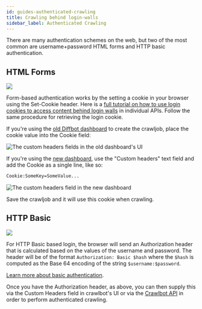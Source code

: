 ```yaml
---
id: guides-authenticated-crawling
title: Crawling behind login-walls
sidebar_label: Authenticated Crawling
---
```



There are many authentication schemes on the web, but two of the most common are username+password HTML forms and HTTP basic authentication.

## HTML Forms

![](/img/elegant-modal-login-form-with-avatar-icon-267x300.png)

Form-based authentication works by the setting a cookie in your browser using the Set-Cookie header. Here is a [full tutorial on how to use login cookies to access content behind login walls](guides-data-behind-login) in individual APIs. Follow the same procedure for retrieving the login cookie.

If you're using the [old Diffbot dashboard](https://www.diffbot.com/dev/crawl/) to create the crawljob, place the cookie value into the Cookie field:

![The custom headers fields in the old dashboard's UI](/img/cookie/01.jpg)

If you're using the [new dashboard](tutorials-new-dashboard), use the "Custom headers" text field and add the Cookie as a single line, like so:

```txt
Cookie:SomeKey=SomeValue...
```

![The custom headers field in the new dashboard](/img/cookie/02.jpg)

Save the crawljob and it will use this cookie when crawling.

## HTTP Basic

![](/img/cookie/03.png)

For HTTP Basic based login, the browser will send an Authorization header that is calculated based on the values of the username and password. The header will be of the format `Authorization: Basic $hash` where the `$hash` is computed as the Base 64 encoding of the string `$username:$password`. 

[Learn more about basic authentication](https://en.wikipedia.org/wiki/Basic_access_authentication).

Once you have the Authorization header, as above, you can then supply this via the Custom Headers field in crawlbot's UI or via the [Crawlbot API](api-crawlbot-api) in order to perform authenticated crawling.
